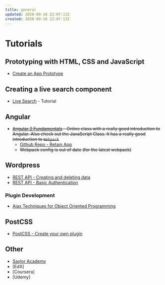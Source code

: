 ```yaml
---
title: general
updated: 2020-09-10 22:07:13Z
created: 2020-09-10 22:07:13Z
---
```


# Tutorials
## Prototyping with HTML, CSS and JavaScript
* [Create an App Prototype](https://webdesign.tutsplus.com/tutorials/how-to-create-an-app-prototype-using-css-and-javascript--cms-29062)

## Creating a live search component

- [Live Search](https://alligator.io/react/live-search-with-axios/) - Tutorial

## Angular
* ~~[Angular 2 Fundamentals](http://courses.angularclass.com/courses/enrolled/73288) - Online class with a really good introduction to Angular. Also check out the JavaScript Class. It has a really good introduction to `Webpack`~~
    * [Github Repo - Retain App](https://github.com/AngularClass/retain-app)
    * ~~Webpack config is out of date (for the latest webpack)~~

## Wordpress
* [REST API - Creating and deleting data](https://code.tutsplus.com/tutorials/wp-rest-api-creating-updating-and-deleting-data--cms-24883)
* [REST API - Basic Authentication](https://code.tutsplus.com/tutorials/wp-rest-api-setting-up-and-using-basic-authentication--cms-24762)
### Plugin Development
* [Ajax Techniques for Object Oriented Programming](https://code.tutsplus.com/tutorials/improved-ajax-techniques-for-wordpress-object-oriented-programming--cms-24897)

## PostCSS
* [PostCSS - Create your own plugin](https://webdesign.tutsplus.com/tutorials/postcss-deep-dive-create-your-own-plugin--cms-24605?_ga=2.180767079.1506170253.1505494089-367202937.1497472111)


## Other
* [Saylor Academy](https://learn.saylor.org)
* [EdX]
* [Coursera]
* [Udemy]
